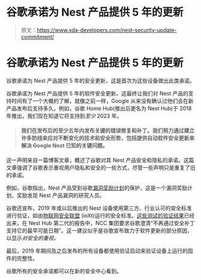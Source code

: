# 谷歌承诺为 Nest 产品提供 5 年的更新

> 原文：<https://www.xda-developers.com/nest-security-update-commitment/>

# 谷歌承诺为 Nest 产品提供 5 年的更新

谷歌承诺为 Nest 产品提供 5 年的安全更新，这是首次为这些设备做出此类承诺。

谷歌承诺为 Nest 产品提供 5 年的软件安全更新。这最终让我们对 Nest 产品的支持时间有了一个大概的了解，就像之前一样，Google 从来没有确认过他们会在新产品发布后支持多久。例如，谷歌 Home Hub(推出后更名为 Nest Hub)于 2018 年推出，我们现在知道它将支持到*至少* 2023 年。

> #### 我们在发布后的至少五年内发布关键的错误修复和补丁。我们努力通过建立许多防线来应对不断变化的技术和安全形势，包括提供自动软件安全更新来解决 Google Nest 已知的关键问题。

这一声明来自一篇博客文章，概述了谷歌对其 Nest 产品安全和隐私的承诺。这篇文章强调了谷歌表示重视用户隐私和安全的一些方式，尽管一些声明只是重复了旧的承诺。

例如，谷歌指出，Nest 产品受到谷歌[漏洞奖励计划](https://www.google.com/about/appsecurity/reward-program/)的保护，这是一个漏洞奖励计划，奖励发现 Nest 产品漏洞的研究人员。

谷歌还宣布，2019 年或以后推出的 Nest 设备使用第三方、行业认可的安全标准进行验证，如由[物联网安全联盟](https://www.xda-developers.com/google-pixel-4a-pixel-4-receive-ioxt-security-certification/) (ioXt)运行的安全标准。[这些测试的验证结果](https://support.google.com/product-documentation/answer/10231940)已经出来，在 Nest Hub 第二代的报告中，NCC 集团要求谷歌澄清“不再通过安全补丁支持它的最早可能日期”。这一建议似乎是谷歌宣布致力于软件更新的部分原因，以显示*对安全的重视。*

最后，2019 年期间及之后发布的所有设备都使用验证启动来验证设备上运行的固件的完整性。

谷歌所有的安全承诺都可以在新的安全中心看到。